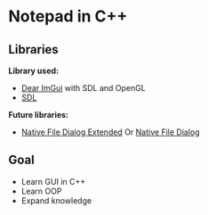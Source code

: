 # Notepad in C++

## Libraries

**Library used:**

- [Dear ImGui](https://github.com/ocornut/imgui) with SDL and OpenGL
- [SDL](https://www.libsdl.org/)

**Future libraries:**

- [Native File Dialog Extended](https://github.com/btzy/nativefiledialog-extended) Or [Native File Dialog](https://github.com/mlabbe/nativefiledialog)

## Goal

- Learn GUI in C++
- Learn OOP
- Expand knowledge